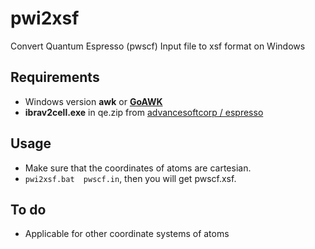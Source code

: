 # pwi2xsf
Convert Quantum Espresso (pwscf) Input file to xsf format on Windows

## Requirements
* Windows version **awk** or **[GoAWK](https://github.com/benhoyt/goawk)**
* **ibrav2cell.exe** in  qe.zip from [advancesoftcorp
/
espresso](https://github.com/advancesoftcorp/espresso/releases)

## Usage
* Make sure that the coordinates of atoms are cartesian.
* `pwi2xsf.bat  pwscf.in`, then you will get pwscf.xsf.

## To do
* Applicable for other coordinate systems of atoms
